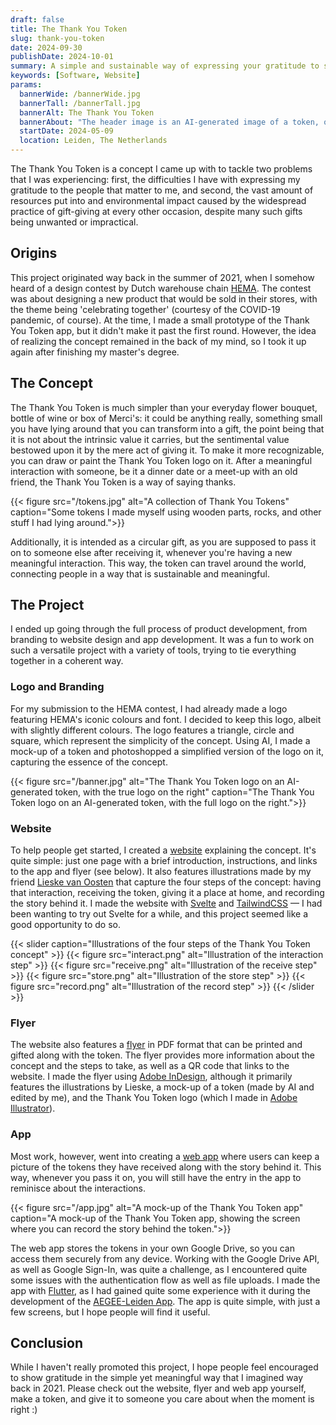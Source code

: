 ```yaml
---
draft: false
title: The Thank You Token
slug: thank-you-token
date: 2024-09-30
publishDate: 2024-10-01
summary: A simple and sustainable way of expressing your gratitude to someone.
keywords: [Software, Website]
params:
  bannerWide: /bannerWide.jpg
  bannerTall: /bannerTall.jpg
  bannerAlt: The Thank You Token
  bannerAbout: "The header image is an AI-generated image of a token, on which I photoshopped the simplified Thank You Token logo."
  startDate: 2024-05-09
  location: Leiden, The Netherlands
---
```


The Thank You Token is a concept I came up with to tackle two problems that I was experiencing: first, the difficulties I have with expressing my gratitude to the people that matter to me, and second, the vast amount of resources put into and environmental impact caused by the widespread practice of gift-giving at every other occasion, despite many such gifts being unwanted or impractical.

## Origins

This project originated way back in the summer of 2021, when I somehow heard of a design contest by Dutch warehouse chain [HEMA](https://www.hema.nl "HEMA website"). The contest was about designing a new product that would be sold in their stores, with the theme being 'celebrating together' (courtesy of the COVID-19 pandemic, of course). At the time, I made a small prototype of the Thank You Token app, but it didn't make it past the first round. However, the idea of realizing the concept remained in the back of my mind, so I took it up again after finishing my master's degree.

## The Concept

The Thank You Token is much simpler than your everyday flower bouquet, bottle of wine or box of Merci's: it could be anything really, something small you have lying around that you can transform into a gift, the point being that it is not about the intrinsic value it carries, but the sentimental value bestowed upon it by the mere act of giving it. To make it more recognizable, you can draw or paint the Thank You Token logo on it. After a meaningful interaction with someone, be it a dinner date or a meet-up with an old friend, the Thank You Token is a way of saying thanks.

{{< figure src="/tokens.jpg" alt="A collection of Thank You Tokens" caption="Some tokens I made myself using wooden parts, rocks, and other stuff I had lying around.">}}

Additionally, it is intended as a circular gift, as you are supposed to pass it on to someone else after receiving it, whenever you're having a new meaningful interaction. This way, the token can travel around the world, connecting people in a way that is sustainable and meaningful.

## The Project

I ended up going through the full process of product development, from branding to website design and app development. It was a fun to work on such a versatile project with a variety of tools, trying to tie everything together in a coherent way. 

### Logo and Branding

For my submission to the HEMA contest, I had already made a logo featuring HEMA's iconic colours and font. I decided to keep this logo, albeit with slightly different colours. The logo features a triangle, circle and square, which represent the simplicity of the concept. Using AI, I made a mock-up of a token and photoshopped a simplified version of the logo on it, capturing the essence of the concept. 

{{< figure src="/banner.jpg" alt="The Thank You Token logo on an AI-generated token, with the true logo on the right" caption="The Thank You Token logo on an AI-generated token, with the full logo on the right.">}} 

### Website

To help people get started, I created a [website](https://thank-you-token.nl "Thank You Token Website") explaining the concept. It's quite simple: just one page with a brief introduction, instructions, and links to the app and flyer (see below). It also features illustrations made by my friend [Lieske van Oosten](https://www.linkedin.com/in/lieske-van-oosten-460b66299/) that capture the four steps of the concept: having that interaction, receiving the token, giving it a place at home, and recording the story behind it. I made the website with [Svelte](https://svelte.dev) and [TailwindCSS](https://tailwindcss.com) &mdash; I had been wanting to try out Svelte for a while, and this project seemed like a good opportunity to do so.

{{< slider caption="Illustrations of the four steps of the Thank You Token concept" >}}
{{< figure src="interact.png" alt="Illustration of the interaction step" >}}
{{< figure src="receive.png" alt="Illustration of the receive step" >}}
{{< figure src="store.png" alt="Illustration of the store step" >}}
{{< figure src="record.png" alt="Illustration of the record step" >}}
{{< /slider >}}

### Flyer

The website also features a [flyer](https://thank-you-token.nl/flyer.pdf "Thank You Token Flyer") in PDF format that can be printed and gifted along with the token. The flyer provides more information about the concept and the steps to take, as well as a QR code that links to the website. I made the flyer using [Adobe InDesign](https://www.adobe.com/products/indesign.html), although it primarily features the illustrations by Lieske, a mock-up of a token (made by AI and edited by me), and the Thank You Token logo (which I made in [Adobe Illustrator](https://www.adobe.com/products/illustrator.html)).


### App

Most work, however, went into creating a [web app](https://app.thank-you-token.nl "Thank You Token App") where users can keep a picture of the tokens they have received along with the story behind it. This way, whenever you pass it on, you will still have the entry in the app to reminisce about the interactions.

{{< figure src="/app.jpg" alt="A mock-up of the Thank You Token app" caption="A mock-up of the Thank You Token app, showing the screen where you can record the story behind the token.">}}

The web app stores the tokens in your own Google Drive, so you can access them securely from any device. Working with the Google Drive API, as well as Google Sign-In, was quite a challenge, as I encountered quite some issues with the authentication flow as well as file uploads. I made the app with [Flutter](https://flutter.dev), as I had gained quite some experience with it during the development of the [AEGEE-Leiden App](/portfolio/aegee-leiden-app). The app is quite simple, with just a few screens, but I hope people will find it useful.

## Conclusion

While I haven't really promoted this project, I hope people feel encouraged to show gratitude in the simple yet meaningful way that I imagined way back in 2021. Please check out the website, flyer and web app yourself, make a token, and give it to someone you care about when the moment is right :) 